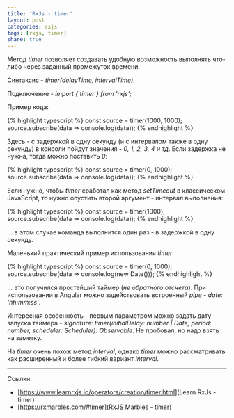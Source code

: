 ```yaml
---
title: 'RxJs - timer'
layout: post
categories: rxjs
tags: [rxjs, timer]
share: true
---
```


Метод _timer_ позволяет создавать удобную возможность выполнять что-либо через заданный промежуток времени.

Синтаксис - _timer(delayTime, intervalTime)_.

Подключение - _import { timer } from 'rxjs';_

Пример кода:

{% highlight typescript %}
const source = timer(1000, 1000);
source.subscribe(data => console.log(data));
{% endhighlight %}

Здесь - с задержкой в одну секунду (и с интервалом также в одну секунду) в консоли пойдут значения - _0, 1, 2, 3, 4 и тд_. Если задержка не нужна, тогда можно поставить _0_:

{% highlight typescript %}
const source = timer(0, 1000);
source.subscribe(data => console.log(data));
{% endhighlight %}

Если нужно, чтобы _timer_ сработал как метод _setTimeout_ в классическом JavaScript, то нужно опустить второй аргумент - интервал выполнения:

{% highlight typescript %}
const source = timer(1000);
source.subscribe(data => console.log(data));
{% endhighlight %}

... в этом случае команда выполнится один раз - в задержкой в одну секунду.

Маленький практический пример использования _timer_:

{% highlight typescript %}
const source = timer(0, 1000);
source.subscribe(data => console.log(new Date()));
{% endhighlight %}

... это получился простейший таймер (_не обратного отсчета_). При использовании в Angular можно задействовать встроенный _pipe_ - _date: 'hh:mm:ss'_.

Интересная особенность - первым параметром можно задать дату запуска таймера - _signature: timer(initialDelay: number | Date, period: number, scheduler: Scheduler): Observable_.
Не пробовал, но надо взять на заметку.

На _timer_ очень похож метод _interval_, однако _timer_ можно рассматривать как расширенный и более гибкий вариант _interval_.

---

Ссылки:

- [<https://www.learnrxjs.io/operators/creation/timer.html>](Learn RxJs - timer)
- [<https://rxmarbles.com/#timer>](RxJS Marbles - timer)
